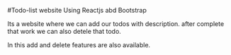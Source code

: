 #Todo-list website 
Using Reactjs abd Bootstrap

Its a website where we can add our todos with description. after complete that work we can also detele that todo.

In this add and delete features are also available.
